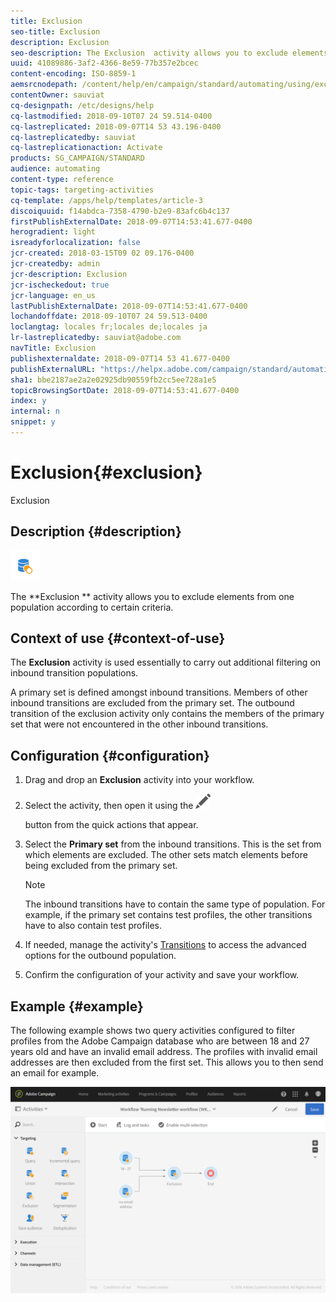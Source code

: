 ```yaml
---
title: Exclusion
seo-title: Exclusion
description: Exclusion
seo-description: The Exclusion  activity allows you to exclude elements from one population according to certain criteria.
uuid: 41089886-3af2-4366-8e59-77b357e2bcec
content-encoding: ISO-8859-1
aemsrcnodepath: /content/help/en/campaign/standard/automating/using/exclusion
contentOwner: sauviat
cq-designpath: /etc/designs/help
cq-lastmodified: 2018-09-10T07 24 59.514-0400
cq-lastreplicated: 2018-09-07T14 53 43.196-0400
cq-lastreplicatedby: sauviat
cq-lastreplicationaction: Activate
products: SG_CAMPAIGN/STANDARD
audience: automating
content-type: reference
topic-tags: targeting-activities
cq-template: /apps/help/templates/article-3
discoiquuid: f14abdca-7358-4790-b2e9-83afc6b4c137
firstPublishExternalDate: 2018-09-07T14:53:41.677-0400
herogradient: light
isreadyforlocalization: false
jcr-created: 2018-03-15T09 02 09.176-0400
jcr-createdby: admin
jcr-description: Exclusion
jcr-ischeckedout: true
jcr-language: en_us
lastPublishExternalDate: 2018-09-07T14:53:41.677-0400
lochandoffdate: 2018-09-10T07 24 59.513-0400
loclangtag: locales fr;locales de;locales ja
lr-lastreplicatedby: sauviat@adobe.com
navTitle: Exclusion
publishexternaldate: 2018-09-07T14 53 41.677-0400
publishExternalURL: "https://helpx.adobe.com/campaign/standard/automating/using/exclusion.html"
sha1: bbe2187ae2a2e02925db90559fb2cc5ee728a1e5
topicBrowsingSortDate: 2018-09-07T14:53:41.677-0400
index: y
internal: n
snippet: y
---
```


# Exclusion{#exclusion}

Exclusion

## Description {#description}

![](assets/exclusion.png)

The **Exclusion ** activity allows you to exclude elements from one population according to certain criteria.

## Context of use {#context-of-use}

The **Exclusion** activity is used essentially to carry out additional filtering on inbound transition populations.

A primary set is defined amongst inbound transitions. Members of other inbound transitions are excluded from the primary set. The outbound transition of the exclusion activity only contains the members of the primary set that were not encountered in the other inbound transitions.

## Configuration {#configuration}

1. Drag and drop an **Exclusion** activity into your workflow.
1. Select the activity, then open it using the  ![](assets/edit_darkgrey-24px.png)

   button from the quick actions that appear.
1. Select the **Primary set** from the inbound transitions. This is the set from which elements are excluded. The other sets match elements before being excluded from the primary set.

   >[!NOTE]
   >
   >The inbound transitions have to contain the same type of population. For example, if the primary set contains test profiles, the other transitions have to also contain test profiles.

1. If needed, manage the activity's [Transitions](../../automating/using/executing-a-workflow.md#managing-an-activity-s-outbound-transitions) to access the advanced options for the outbound population.
1. Confirm the configuration of your activity and save your workflow.

## Example {#example}

The following example shows two query activities configured to filter profiles from the Adobe Campaign database who are between 18 and 27 years old and have an invalid email address. The profiles with invalid email addresses are then excluded from the first set. This allows you to then send an email for example.

![](assets/wkf_exclusion_example.png)

